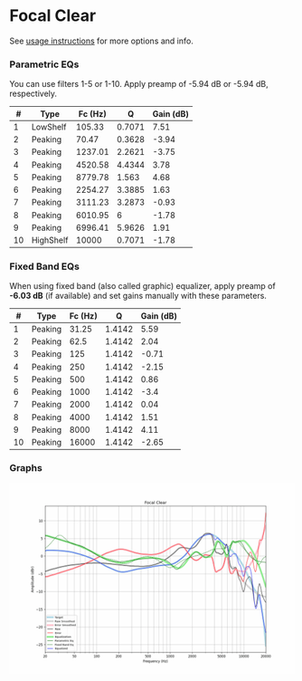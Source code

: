 # Focal Clear
See [usage instructions](https://github.com/jaakkopasanen/AutoEq#usage) for more options and info.

### Parametric EQs
You can use filters 1-5 or 1-10. Apply preamp of -5.94 dB or -5.94 dB, respectively.

|   # | Type      |   Fc (Hz) |      Q |   Gain (dB) |
|-----|-----------|-----------|--------|-------------|
|   1 | LowShelf  |    105.33 | 0.7071 |        7.51 |
|   2 | Peaking   |     70.47 | 0.3628 |       -3.94 |
|   3 | Peaking   |   1237.01 | 2.2621 |       -3.75 |
|   4 | Peaking   |   4520.58 | 4.4344 |        3.78 |
|   5 | Peaking   |   8779.78 | 1.563  |        4.68 |
|   6 | Peaking   |   2254.27 | 3.3885 |        1.63 |
|   7 | Peaking   |   3111.23 | 3.2873 |       -0.93 |
|   8 | Peaking   |   6010.95 | 6      |       -1.78 |
|   9 | Peaking   |   6996.41 | 5.9626 |        1.91 |
|  10 | HighShelf |  10000    | 0.7071 |       -1.78 |

### Fixed Band EQs
When using fixed band (also called graphic) equalizer, apply preamp of **-6.03 dB** (if available) and set gains manually with these parameters.

|   # | Type    |   Fc (Hz) |      Q |   Gain (dB) |
|-----|---------|-----------|--------|-------------|
|   1 | Peaking |     31.25 | 1.4142 |        5.59 |
|   2 | Peaking |     62.5  | 1.4142 |        2.04 |
|   3 | Peaking |    125    | 1.4142 |       -0.71 |
|   4 | Peaking |    250    | 1.4142 |       -2.15 |
|   5 | Peaking |    500    | 1.4142 |        0.86 |
|   6 | Peaking |   1000    | 1.4142 |       -3.4  |
|   7 | Peaking |   2000    | 1.4142 |        0.04 |
|   8 | Peaking |   4000    | 1.4142 |        1.51 |
|   9 | Peaking |   8000    | 1.4142 |        4.11 |
|  10 | Peaking |  16000    | 1.4142 |       -2.65 |

### Graphs
![](./Focal%20Clear.png)

